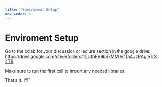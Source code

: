 ```yaml
---
title: "Enviroment Setup"
nav_order: 6
---
```

# Enviroment Setup
Go to the colab for your discussion or lecture section in the google drive:
https://drive.google.com/drive/folders/11jJ0bFV9bS7MM0vfTa4UzRAgreTrS4TB

Make sure to run the first cell to import any needed libraries.

That's it. 😴
